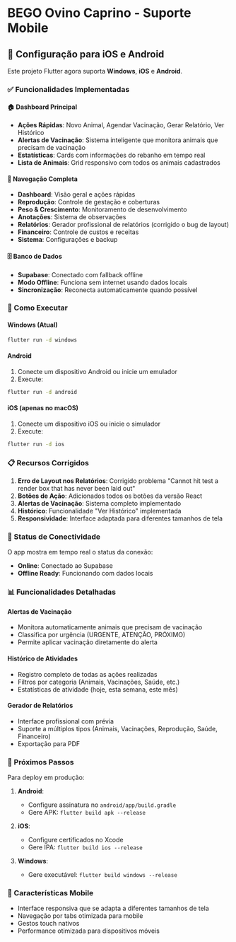 # BEGO Ovino Caprino - Suporte Mobile

## 📱 Configuração para iOS e Android

Este projeto Flutter agora suporta **Windows**, **iOS** e **Android**.

### ✅ Funcionalidades Implementadas

#### 🏠 Dashboard Principal
- **Ações Rápidas**: Novo Animal, Agendar Vacinação, Gerar Relatório, Ver Histórico
- **Alertas de Vacinação**: Sistema inteligente que monitora animais que precisam de vacinação
- **Estatísticas**: Cards com informações do rebanho em tempo real
- **Lista de Animais**: Grid responsivo com todos os animais cadastrados

#### 🔧 Navegação Completa
- **Dashboard**: Visão geral e ações rápidas
- **Reprodução**: Controle de gestação e coberturas
- **Peso & Crescimento**: Monitoramento de desenvolvimento
- **Anotações**: Sistema de observações
- **Relatórios**: Gerador profissional de relatórios (corrigido o bug de layout)
- **Financeiro**: Controle de custos e receitas
- **Sistema**: Configurações e backup

#### 🗄️ Banco de Dados
- **Supabase**: Conectado com fallback offline
- **Modo Offline**: Funciona sem internet usando dados locais
- **Sincronização**: Reconecta automaticamente quando possível

### 🚀 Como Executar

#### Windows (Atual)
```bash
flutter run -d windows
```

#### Android
1. Conecte um dispositivo Android ou inicie um emulador
2. Execute:
```bash
flutter run -d android
```

#### iOS (apenas no macOS)
1. Conecte um dispositivo iOS ou inicie o simulador
2. Execute:
```bash
flutter run -d ios
```

### 📋 Recursos Corrigidos

1. **Erro de Layout nos Relatórios**: Corrigido problema "Cannot hit test a render box that has never been laid out"
2. **Botões de Ação**: Adicionados todos os botões da versão React
3. **Alertas de Vacinação**: Sistema completo implementado
4. **Histórico**: Funcionalidade "Ver Histórico" implementada
5. **Responsividade**: Interface adaptada para diferentes tamanhos de tela

### 🔄 Status de Conectividade

O app mostra em tempo real o status da conexão:
- **Online**: Conectado ao Supabase
- **Offline Ready**: Funcionando com dados locais

### 📊 Funcionalidades Detalhadas

#### Alertas de Vacinação
- Monitora automaticamente animais que precisam de vacinação
- Classifica por urgência (URGENTE, ATENÇÃO, PRÓXIMO)
- Permite aplicar vacinação diretamente do alerta

#### Histórico de Atividades  
- Registro completo de todas as ações realizadas
- Filtros por categoria (Animais, Vacinações, Saúde, etc.)
- Estatísticas de atividade (hoje, esta semana, este mês)

#### Gerador de Relatórios
- Interface profissional com prévia
- Suporte a múltiplos tipos (Animais, Vacinações, Reprodução, Saúde, Financeiro)
- Exportação para PDF

### 🎯 Próximos Passos

Para deploy em produção:

1. **Android**: 
   - Configure assinatura no `android/app/build.gradle`
   - Gere APK: `flutter build apk --release`

2. **iOS**:
   - Configure certificados no Xcode
   - Gere IPA: `flutter build ios --release`

3. **Windows**:
   - Gere executável: `flutter build windows --release`

### 📱 Características Mobile

- Interface responsiva que se adapta a diferentes tamanhos de tela
- Navegação por tabs otimizada para mobile
- Gestos touch nativos
- Performance otimizada para dispositivos móveis